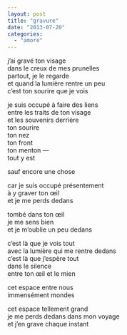 ```yaml
---
layout: post
title: "gravure"
date: "2013-07-20"
categories:
  - "amore"
---
```


j’ai gravé ton visage  
dans le creux de mes prunelles  
partout, je le regarde  
et quand la lumière rentre un peu  
c’est ton sourire que je vois  

je suis occupé à faire des liens  
entre les traits de ton visage  
et les souvenirs derrière  
ton sourire  
ton nez  
ton front  
ton menton —  
tout y est  

sauf encore une chose  

car je suis occupé présentement  
à y graver ton œil  
et je me perds dedans  

tombé dans ton œil  
je me sens bien  
et je m’oublie un peu dedans  

c’est là que je vois tout  
avec la lumière qui me rentre dedans  
c’est là que j’espère tout  
dans le silence  
entre ton œil et le mien  

cet espace entre nous  
immensément mondes  

cet espace tellement grand  
je me perds dedans dans mon voyage  
et j’en grave chaque instant  
